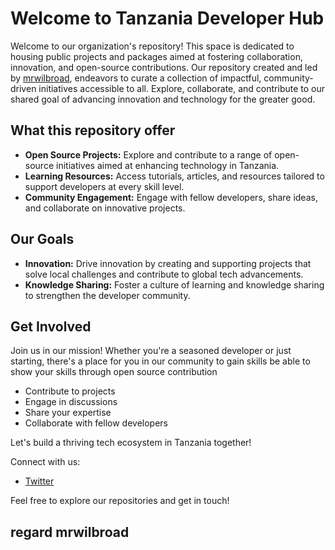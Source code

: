 # Welcome to Tanzania Developer Hub
Welcome to our organization's repository! This space is dedicated to housing public projects and packages aimed at fostering collaboration, innovation, and open-source contributions. Our repository created and led by [mrwilbroad](https://github.com/mrwilbroad), endeavors to curate a collection of impactful, community-driven initiatives accessible to all. Explore, collaborate, and contribute to our shared goal of advancing innovation and technology for the greater good.

## What this repository offer

- **Open Source Projects:** Explore and contribute to a range of open-source initiatives aimed at enhancing technology in Tanzania.
- **Learning Resources:** Access tutorials, articles, and resources tailored to support developers at every skill level.
- **Community Engagement:** Engage with fellow developers, share ideas, and collaborate on innovative projects.

## Our Goals
- **Innovation:** Drive innovation by creating and supporting projects that solve local challenges and contribute to global tech advancements.
- **Knowledge Sharing:** Foster a culture of learning and knowledge sharing to strengthen the developer community.

## Get Involved
Join us in our mission! Whether you're a seasoned developer or just starting, there's a place for you in our community to gain skills be able to show your skills through open source contribution

- Contribute to projects
- Engage in discussions
- Share your expertise
- Collaborate with fellow developers

Let's build a thriving tech ecosystem in Tanzania together!

Connect with us:
- [Twitter](https://twitter.com/mrwilbroad)

Feel free to explore our repositories and get in touch!
## regard mrwilbroad

